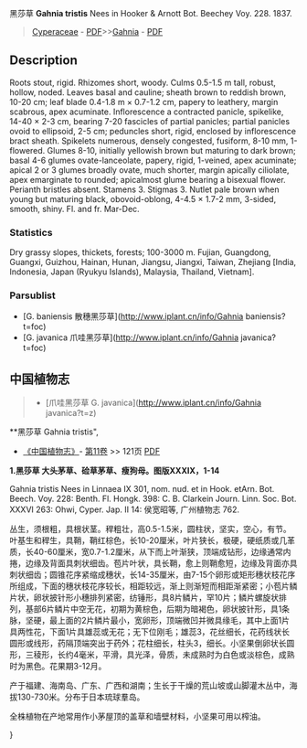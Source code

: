 黑莎草 **Gahnia tristis** Nees in Hooker & Arnott Bot. Beechey Voy. 228. 1837.

> [Cyperaceae](http://www.iplant.cn/info/Cyperaceae?t=foc) - [PDF](http://www.iplant.cn/foc/pdf/Cyperaceae.pdf)>>[Gahnia](http://www.iplant.cn/info/Gahnia?t=foc) - [PDF](http://www.iplant.cn/foc/pdf/Gahnia.pdf)

## Description

Roots stout, rigid. Rhizomes short, woody. Culms 0.5-1.5 m tall, robust, hollow, noded. Leaves basal and cauline; sheath brown to reddish brown, 10-20 cm; leaf blade 0.4-1.8 m × 0.7-1.2 cm, papery to leathery, margin scabrous, apex acuminate. Inflorescence a contracted panicle, spikelike, 14-40 × 2-3 cm, bearing 7-20 fascicles of partial panicles; partial panicles ovoid to ellipsoid, 2-5 cm; peduncles short, rigid, enclosed by inflorescence bract sheath. Spikelets numerous, densely congested, fusiform, 8-10 mm, 1-flowered. Glumes 8-10, initially yellowish brown but maturing to dark brown; basal 4-6 glumes ovate-lanceolate, papery, rigid, 1-veined, apex acuminate; apical 2 or 3 glumes broadly ovate, much shorter, margin apically ciliolate, apex emarginate to rounded; apicalmost glume bearing a bisexual flower. Perianth bristles absent. Stamens 3. Stigmas 3. Nutlet pale brown when young but maturing black, obovoid-oblong, 4-4.5 × 1.7-2 mm, 3-sided, smooth, shiny. Fl. and fr. Mar-Dec.

### Statistics
Dry grassy slopes, thickets, forests; 100-3000 m. Fujian, Guangdong, Guangxi, Guizhou, Hainan, Hunan, Jiangsu, Jiangxi, Taiwan, Zhejiang [India, Indonesia, Japan (Ryukyu Islands), Malaysia, Thailand, Vietnam].

### Parsublist

* [G.  baniensis  散穗黑莎草](http://www.iplant.cn/info/Gahnia baniensis?t=foc)
* [G.  javanica  爪哇黑莎草](http://www.iplant.cn/info/Gahnia javanica?t=foc)

## 中国植物志

> * [爪哇黑莎草  G.  javanica](http://www.iplant.cn/info/Gahnia javanica?t=z)


**黑莎草 Gahnia tristis",

* [《中国植物志》](http://www.iplant.cn/frps)- [第11卷](http://www.iplant.cn/frps/vol/11) >> 121页 [PDF](http://www.iplant.cn/frps/pdf/11/121.pdf)


**1.黑莎草 大头茅草、硷草茅草、瘦狗母。图版XXXIX，1-14**

Gahnia tristis Nees in Linnaea IX 301, nom. nud. et in Hook. etArn. Bot. Beech. Voy. 228: Benth. Fl. Hongk. 398: C. B. Clarkein Journ. Linn. Soc. Bot. XXXVI 263: Ohwi, Cyper. Jap. II 14: 侯宽昭等, 广州植物志 762.

丛生，须根粗，具根状茎。稈粗壮，高0.5-1.5米，圆柱状，坚实，空心，有节。叶基生和稈生，具鞘，鞘红棕色，长10-20厘米，叶片狭长，极硬，硬纸质或几革质，长40-60厘米，宽0.7-1.2厘米，从下而上叶渐狭，顶端成钻形，边缘通常内捲，边缘及背面具刺状细齿。苞片叶状，具长鞘，愈上则鞘愈短，边缘及背面亦具刺状细齿；圆锥花序紧缩成穗状，长14-35厘米，由7-15个卵形或矩形穗状枝花序所组成，下面的穗状枝花序较长，相距较远，渐上则渐短而相距渐紧密；小苞片鳞片状，卵状披针形小穗排列紧密，纺锤形，具8片鳞片，罕10片；鳞片螺旋状排列，基部6片鳞片中空无花，初期为黄棕色，后期为暗褐色，卵状披针形，具1条脉，坚硬，最上面的2片鳞片最小，宽卵形，顶端微凹并微具缘毛，其中上面1片具两性花，下面1片具雄蕊或无花；无下位刚毛；雄蕊3，花丝细长，花药线状长圆形或线形，药隔顶端突出于药外；花柱细长，柱头3，细长。小坚果倒卵状长圆形，三稜形，长约4毫米，平滑，具光泽，骨质，未成熟时为白色或淡棕色，成熟时为黑色。花果期3-12月。

产于福建、海南岛、广东、广西和湖南；生长于干燥的荒山坡或山脚灌木丛中，海拔130-730米。分布于日本琉球羣岛。

全株植物在产地常用作小茅屋顶的盖草和墙壁材料，小坚果可用以榨油。

}
